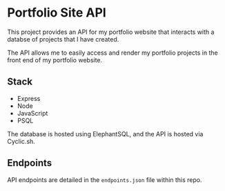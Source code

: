 # Portfolio Site API

This project provides an API for my portfolio website that interacts with a databse of projects that I have created.

The API allows me to easily access and render my portfolio projects in the front end of my portfolio website.

## Stack

- Express
- Node
- JavaScript
- PSQL

The database is hosted using ElephantSQL, and the API is hosted via Cyclic.sh.

## Endpoints

API endpoints are detailed in the `endpoints.json` file within this repo.
